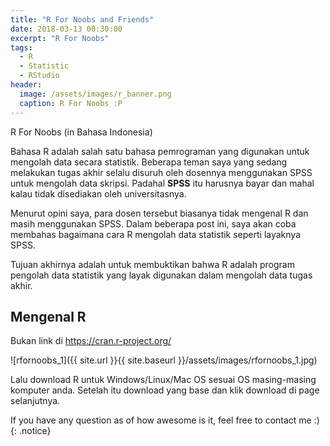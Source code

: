 ```yaml
---
title: "R For Noobs and Friends"
date: 2018-03-13 00:30:00
excerpt: "R For Noobs"
tags:
  - R
  - Statistic
  - RStudio
header:
  image: /assets/images/r_banner.png
  caption: R For Noobs :P
---
```

R For Noobs (in Bahasa Indonesia)

Bahasa R adalah salah satu bahasa pemrograman yang digunakan untuk mengolah data secara statistik.
Beberapa teman saya yang sedang melakukan tugas akhir selalu disuruh oleh dosennya menggunakan SPSS untuk mengolah data skripsi. Padahal **SPSS** itu harusnya bayar dan mahal kalau tidak disediakan oleh universitasnya.

Menurut opini saya, para dosen tersebut biasanya tidak mengenal R dan masih menggunakan SPSS. Dalam beberapa post ini, saya akan coba membahas bagaimana cara R mengolah data statistik seperti layaknya SPSS.

Tujuan akhirnya adalah untuk membuktikan bahwa R adalah program pengolah data statistik yang layak digunakan dalam mengolah data tugas akhir.

## Mengenal R

Bukan link di https://cran.r-project.org/

![rfornoobs_1]({{ site.url }}{{ site.baseurl }}/assets/images/rfornoobs_1.jpg)

Lalu download R untuk Windows/Linux/Mac OS sesuai OS masing-masing komputer anda. Setelah itu download yang base dan klik download di page selanjutnya.


 If you have any question as of how awesome is it, feel free to contact me :)
{: .notice}
